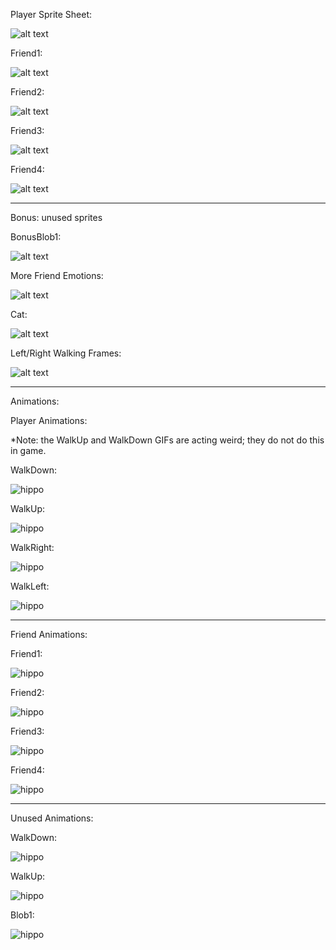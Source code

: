 Player Sprite Sheet:

![alt text](https://media.discordapp.net/attachments/1345480857133121537/1345631393253822495/2025_03_01_13e_Kleki.png?ex=67c54064&is=67c3eee4&hm=5ac76494d5ae23e7a8212bf1a90f524c11c7ccdfa9b78a41bd495ba3b23ed831&=&format=webp&quality=lossless&width=571&height=561)


Friend1:

![alt text](https://media.discordapp.net/attachments/1345480857133121537/1345639239026606131/image.png?ex=67c547b3&is=67c3f633&hm=8baea49ba71edfc320d1c6f7e5d0c770b3dc2dc91876f455e4312422bff36838&=&format=webp&quality=lossless&width=1110&height=303)


Friend2:

![alt text](https://media.discordapp.net/attachments/1345480857133121537/1345640040201457775/image.png?ex=67c54872&is=67c3f6f2&hm=c2de5389169d4baae3191489609f7e66e22d04a6be4c1972dc4c14dd1ff047d7&=&format=webp&quality=lossless&width=1153&height=303)


Friend3:

![alt text](https://media.discordapp.net/attachments/1345480857133121537/1345640483740712982/image.png?ex=67c548dc&is=67c3f75c&hm=315929c7c785d26c19d0dfedf4645edf281db4a82aa43e036ac8d2a46673a94b&=&format=webp&quality=lossless&width=890&height=303)


Friend4:

![alt text](https://media.discordapp.net/attachments/1345480857133121537/1345641093709959188/image.png?ex=67c5496d&is=67c3f7ed&hm=2d1d95bd5b544122ced6a28dcdb636389e82e4d72eae2dfc3531cdb4e180d96f&=&format=webp&quality=lossless&width=1200&height=303)


------------------------------


Bonus: unused sprites


BonusBlob1:

![alt text](https://media.discordapp.net/attachments/1140401157966143662/1345678793926381683/2025_03_02_04m_Kleki.png?ex=67c56c89&is=67c41b09&hm=abe20319b34972054028f55fc8ab0113a2d7d04616b5fb275fdcdce6d4a32f5f&=&format=webp&quality=lossless&width=131&height=51)


More Friend Emotions:

![alt text](https://media.discordapp.net/attachments/1345480835536519188/1345548131735179435/image.png?ex=67c59b99&is=67c44a19&hm=998bc9969b8512c6d03aee68837922ce08d92271b0969b72ac18662806abcf39&=&format=webp&quality=lossless&width=1105&height=303)


Cat:

![alt text](https://media.discordapp.net/attachments/1140401157966143662/1345302322795778130/2025_03_01_032_Kleki_2.png?ex=67c55f6c&is=67c40dec&hm=b648db9d70093904f774d32bb146a1c580036d86b3138fb94df4cd3d232f156a&=&format=webp&quality=lossless&width=128&height=98)


Left/Right Walking Frames:

![alt text](https://media.discordapp.net/attachments/1345480835536519188/1345525764556329005/image.png?ex=67c586c4&is=67c43544&hm=178eaf6d2663283454adb58e085be333118905ffa77e68d9d1dd93f795ab0d98&=&format=webp&quality=lossless&width=479&height=303)


----------------------------------

Animations:


Player Animations:

*Note: the WalkUp and WalkDown GIFs are acting weird; they do not do this in game.

WalkDown:

![hippo](https://media.discordapp.net/attachments/1345480835536519188/1345481274802045059/ezgif.com-animated-gif-maker_4.gif?ex=67c55d55&is=67c40bd5&hm=5a30daf4d117977c9b046698642dd76b73dae94e38a98b32a1bf16de613c4e43&=&width=75&height=123)


WalkUp:

![hippo](https://media.discordapp.net/attachments/1345480835536519188/1345481274495733800/ezgif.com-animated-gif-maker_5.gif?ex=67c55d55&is=67c40bd5&hm=3191f27a3d9cdb759f93f3a289fa017df472d46db3ff23d0554288c9002156e6&=&width=75&height=123)


WalkRight:

![hippo](https://media.discordapp.net/attachments/1345480835536519188/1345526395870384311/ezgif.com-animated-gif-maker_7.gif?ex=67c5875b&is=67c435db&hm=53eb132ca2f5811944cb692b400f1ed039d2eb39da150f85a0e09624dc976a7f&=&width=75&height=123)


WalkLeft:

![hippo](https://media.discordapp.net/attachments/1345480835536519188/1345525203823890514/ezgif.com-animated-gif-maker_6.gif?ex=67c5863f&is=67c434bf&hm=9acd69e0f805de3578dda801b31447b16f7f8dfe494958258cb9d5a33ff9739c&=&width=75&height=123)


---

Friend Animations:


Friend1:

![hippo](https://media.discordapp.net/attachments/1345480857133121537/1345601540530110606/ezgif.com-animated-gif-maker_12.gif?ex=67c5cd57&is=67c47bd7&hm=bfb4816198a7265e051ef3c87fa563404237d742e2c7847cbe74cff9c611c9d7&=&width=194&height=174)


Friend2:

![hippo](https://media.discordapp.net/attachments/1345480857133121537/1345549381964664886/ezgif.com-animated-gif-maker_9.gif?ex=67c59cc3&is=67c44b43&hm=a6cd9fc215f86a72ddec06927a15c51b80221406c6b3490608fe1dff6adbcac2&=&width=271&height=254)


Friend3:

![hippo](https://media.discordapp.net/attachments/1345480835536519188/1345572495083966484/ezgif.com-animated-gif-maker_11.gif?ex=67c5b24a&is=67c460ca&hm=f25ad82d1f3ce7a2ee7cda55ead0cf4fe2e1413964c330c3e27147f7149cdc54&=&width=289&height=273)


Friend4:

![hippo](https://media.discordapp.net/attachments/1345480857133121537/1345532116443594762/ezgif.com-animated-gif-maker_8.gif?ex=67c58caf&is=67c43b2f&hm=fdc918ed167c4bc91f999dd2b0e1fcb473e03e7d5775a1532218036d072bbef7&=&width=218&height=119)



-------------------------------------

Unused Animations:

WalkDown:

![hippo](https://media.discordapp.net/attachments/1345480835536519188/1345481133231440014/ezgif.com-animated-gif-maker_2.gif?ex=67c55d33&is=67c40bb3&hm=a5e14ce802ac4dd569cd6d63b183527b464028ccf7457e165cbd633d63481169&=&width=75&height=123)


WalkUp:

![hippo](https://media.discordapp.net/attachments/1345480835536519188/1345481133558599820/ezgif.com-animated-gif-maker_3.gif?ex=67c55d34&is=67c40bb4&hm=fbaa0a260e878df16d75ab7c87faa31e73d8a3f51acb36391c6d96df7bcae4ea&=&width=75&height=123)


Blob1:

![hippo](https://media.discordapp.net/attachments/1345480835536519188/1345679444446154863/ezgif.com-animated-gif-maker_13.gif?ex=67c56d25&is=67c41ba5&hm=bac863b0ffd6cc395f0ef22f68aa56df9f43aff514a890fa23bc6c051c358e6e&=&width=66&height=51)

